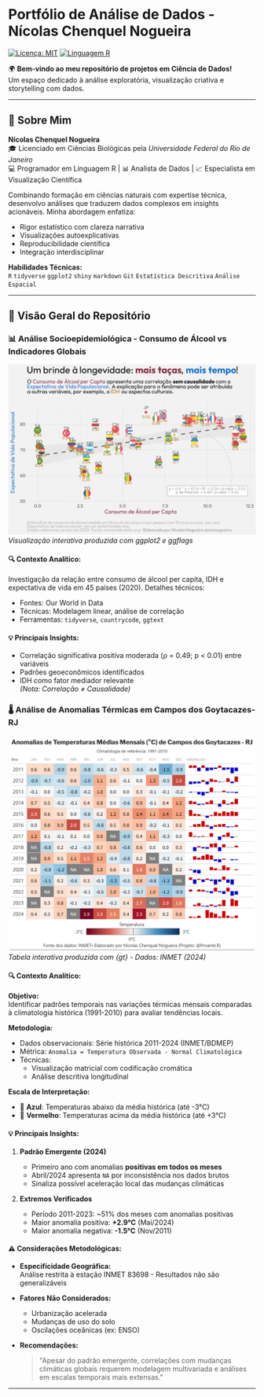 # Portfólio de Análise de Dados - Nícolas Chenquel Nogueira

[![Licença: MIT](https://img.shields.io/badge/Licença-MIT-blue.svg)](https://opensource.org/licenses/MIT)
[![Linguagem R](https://img.shields.io/badge/Powered_by-R-276DC3?logo=R)](https://www.r-project.org)

🌍 **Bem-vindo ao meu repositório de projetos em Ciência de Dados!**  
Um espaço dedicado à análise exploratória, visualização criativa e storytelling com dados.

---

## 📌 Sobre Mim

**Nícolas Chenquel Nogueira**  
🎓 Licenciado em Ciências Biológicas pela *Universidade Federal do Rio de Janeiro*  
💻 Programador em Linguagem R | 📊 Analista de Dados | 📈 Especialista em Visualização Científica

Combinando formação em ciências naturais com expertise técnica, desenvolvo análises que traduzem dados complexos em insights acionáveis. Minha abordagem enfatiza:
- Rigor estatístico com clareza narrativa
- Visualizações autoexplicativas
- Reproducibilidade científica
- Integração interdisciplinar

**Habilidades Técnicas:**  
`R` `tidyverse` `ggplot2` `shiny` `markdown` `Git` `Estatística Descritiva` `Análise Espacial`

---

## 📂 Visão Geral do Repositório

### 📊 **Análise Socioepidemiológica - Consumo de Álcool vs Indicadores Globais**

![Gráfico de Correlação](Correlacao_Alcool_e_Expectativa_de_Vida/Plot_Correlacao_Causalidade.png)  
*Visualização interativa produzida com ggplot2 e ggflags*

#### 🔍 **Contexto Analítico:**  
Investigação da relação entre consumo de álcool per capita, IDH e expectativa de vida em 45 países (2020). Detalhes técnicos:
- Fontes: Our World in Data
- Técnicas: Modelagem linear, análise de correlação
- Ferramentas: `tidyverse`, `countrycode`, `ggtext`

#### 💡 **Principais Insights:**  
- Correlação significativa positiva moderada (ρ = 0.49; p < 0.01) entre variáveis  
- Padrões geoeconômicos identificados  
- IDH como fator mediador relevante  
*(Nota: Correlação ≠ Causalidade)*

### 🌡️ **Análise de Anomalias Térmicas em Campos dos Goytacazes-RJ**

![Heatmap de Anomalias](Anomalias_Temperatura_Campos/Graficos/Anomalias_CamposRJ_gt.png)  
*Tabela interativa produzida com {gt} - Dados: INMET (2024)*

#### 🔍 **Contexto Analítico:**

**Objetivo:**  
Identificar padrões temporais nas variações térmicas mensais comparadas à climatologia histórica (1991-2010) para avaliar tendências locais.

**Metodologia:**  
- Dados observacionais: Série histórica 2011-2024 (INMET/BDMEP)  
- Métrica: `Anomalia = Temperatura Observada - Normal Climatológica`  
- Técnicas:  
  - Visualização matricial com codificação cromática  
  - Análise descritiva longitudinal  

**Escala de Interpretação:**  
- 🔵 **Azul**: Temperaturas abaixo da média histórica (até -3°C)  
- 🔴 **Vermelho**: Temperaturas acima da média histórica (até +3°C)  

#### 💡 **Principais Insights:**

1. **Padrão Emergente (2024)**  
   - Primeiro ano com anomalias **positivas em todos os meses**  
   - Abril/2024 apresenta `NA` por inconsistência nos dados brutos  
   - Sinaliza possível aceleração local das mudanças climáticas  

2. **Extremos Verificados**  
   - Período 2011-2023: ~51% dos meses com anomalias positivas  
   - Maior anomalia positiva: **+2.9°C** (Mai/2024)  
   - Maior anomalia negativa: **-1.5°C** (Nov/2011)   

#### ⚠️ **Considerações Metodológicas:**

- **Especificidade Geográfica:**  
  Análise restrita à estação INMET 83698 - Resultados não são generalizáveis  

- **Fatores Não Considerados:**  
  - Urbanização acelerada  
  - Mudanças de uso do solo  
  - Oscilações oceânicas (ex: ENSO)  

- **Recomendações:**  
  > "Apesar do padrão emergente, correlações com mudanças climáticas globais requerem modelagem multivariada e análises em escalas temporais mais extensas."

---
